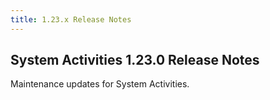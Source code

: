 ```yaml
---
title: 1.23.x Release Notes
---
```




## System Activities 1.23.0 Release Notes

Maintenance updates for System Activities. 
